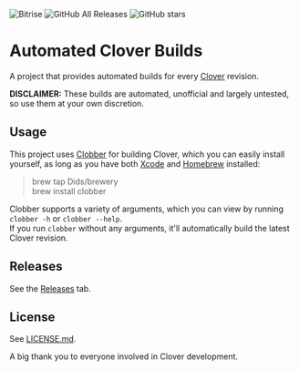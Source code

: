 ![Bitrise](https://img.shields.io/bitrise/d99a8cc679de9944/master.svg?label=Build%20Status&style=for-the-badge&token=4iYU6RsLSXBRMno3j3GnJg)
![GitHub All Releases](https://img.shields.io/github/downloads/Dids/clover-builder/total.svg?style=for-the-badge)
![GitHub stars](https://img.shields.io/github/stars/Dids/clover-builder.svg?label=Stargazers&style=for-the-badge)

# Automated Clover Builds

A project that provides automated builds for every [Clover](https://sourceforge.net/p/cloverefiboot/wiki/Home/) revision.

**DISCLAIMER:** These builds are automated, unofficial and largely untested, so use them at your own discretion.

## Usage

This project uses [Clobber](https://github.com/Dids/clobber) for building Clover, which you can easily install yourself, as long as you have both [Xcode](https://developer.apple.com/xcode/) and [Homebrew](https://brew.sh/) installed:

> brew tap Dids/brewery  
> brew install clobber  

Clobber supports a variety of arguments, which you can view by running `clobber -h` or `clobber --help`.  
If you run `clobber` without any arguments, it'll automatically build the latest Clover revision.

## Releases

See the [Releases](https://github.com/Dids/clover-builder/releases) tab.

## License

See [LICENSE.md](LICENSE.md).

A big thank you to everyone involved in Clover development.
